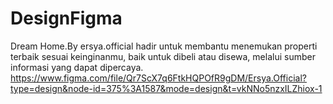 # DesignFigma
Dream Home.By ersya.official  hadir untuk membantu menemukan  properti terbaik sesuai keinginanmu, baik untuk dibeli  atau disewa, melalui sumber informasi yang dapat dipercaya.
https://www.figma.com/file/Qr7ScX7q6FtkHQPOfR9gDM/Ersya.Official?type=design&node-id=375%3A1587&mode=design&t=vkNNo5nzxILZhiox-1
